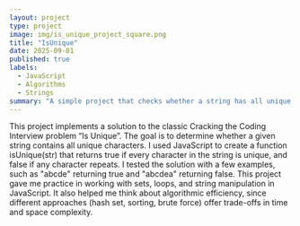 ```yaml
---
layout: project
type: project
image: img/is_unique_project_square.png
title: "IsUnique"
date: 2025-09-01
published: true
labels:
  - JavaScript
  - Algorithms
  - Strings
summary: "A simple project that checks whether a string has all unique characters using JavaScript."
---
```

This project implements a solution to the classic Cracking the Coding Interview problem “Is Unique”. The goal is to determine whether a given string contains all unique characters.
I used JavaScript to create a function isUnique(str) that returns true if every character in the string is unique, and false if any character repeats. I tested the solution with a few examples, such as "abcde" returning true and "abcdea" returning false.
This project gave me practice in working with sets, loops, and string manipulation in JavaScript. It also helped me think about algorithmic efficiency, since different approaches (hash set, sorting, brute force) offer trade-offs in time and space complexity.
